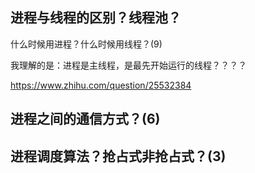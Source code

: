## 进程与线程的区别？线程池？

什么时候用进程？什么时候用线程？(9)

我理解的是：进程是主线程，是最先开始运行的线程？？？？

https://www.zhihu.com/question/25532384

## 进程之间的通信方式？(6)



## 进程调度算法？抢占式非抢占式？(3)

